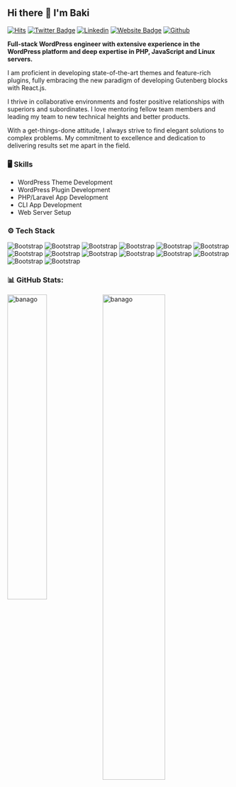 ## Hi there 👋 I'm Baki

[![Hits](https://hits.seeyoufarm.com/api/count/incr/badge.svg?url=https%3A%2F%2Fgithub.com%2Fbanago%2Fbanago&count_bg=%2379C83D&title_bg=%23555555&icon=&icon_color=%23E7E7E7&title=Profile+Views&edge_flat=false)](https://hits.seeyoufarm.com)
[![Twitter Badge](https://img.shields.io/badge/-Twitter-1da1f2?labelColor=1da1f2&logo=twitter&logoColor=white&link=https://twitter.com/banago)](https://twitter.com/banago)
[![Linkedin](https://img.shields.io/badge/-LinkedIn-blue?style=flat&logo=Linkedin&logoColor=white)](https://www.linkedin.com/in/banago/)
[![Website Badge](https://img.shields.io/badge/-Website-c14438?style=flat&logo=Google-Chrome&logoColor=white&link=https://wplancer.com/)](https://wplancer.com/)
[![Github](https://img.shields.io/github/followers/banago?label=Follow&style=social)](https://github.com/banago)

**Full-stack WordPress engineer with extensive experience in the WordPress platform and deep
expertise in PHP, JavaScript and Linux servers.**

I am proficient in developing state-of-the-art themes and feature-rich plugins, fully embracing the new paradigm of developing Gutenberg blocks with React.js.

I thrive in collaborative environments and foster positive relationships with superiors and subordinates. I love mentoring fellow team members and leading my team to new technical heights and better products.

With a get-things-done attitude, I always strive to find elegant solutions to complex problems. My commitment to excellence and dedication to delivering results set me apart in the field.

### 🖥 Skills

- WordPress Theme Development
- WordPress Plugin Development
- PHP/Laravel App Development
- CLI App Development
- Web Server Setup
  
### ⚙️ Tech Stack
![Bootstrap](https://img.shields.io/badge/-WordPress-05122A?style=flat&logo=WordPress&color=3b3b4e) ![Bootstrap](https://img.shields.io/badge/-PHP-05122A?style=flat&logo=PHP&color=3b3b4e) ![Bootstrap](https://img.shields.io/badge/-MySQL-05122A?style=flat&logo=MySQL&color=3b3b4e) ![Bootstrap](https://img.shields.io/badge/-SQLite-05122A?style=flat&logo=SQLite&color=3b3b4e) ![Bootstrap](https://img.shields.io/badge/-PostgreSQL-05122A?style=flat&logo=PostgreSQL&color=3b3b4e) ![Bootstrap](https://img.shields.io/badge/-HTML5-05122A?style=flat&logo=HTML5&color=3b3b4e) ![Bootstrap](https://img.shields.io/badge/-CSS3-05122A?style=flat&logo=CSS3&color=3b3b4e) ![Bootstrap](https://img.shields.io/badge/-JavaScript-05122A?style=flat&logo=JavaScript&color=3b3b4e) ![Bootstrap](https://img.shields.io/badge/-React.js-05122A?style=flat&logo=React.js&color=3b3b4e) ![Bootstrap](https://img.shields.io/badge/-Git-05122A?style=flat&logo=Git&color=3b3b4e) ![Bootstrap](https://img.shields.io/badge/-Apache-05122A?style=flat&logo=Apache&color=3b3b4e) ![Bootstrap](https://img.shields.io/badge/-Nginx-05122A?style=flat&logo=Nginx&color=3b3b4e) ![Bootstrap](https://img.shields.io/badge/-Docker-05122A?style=flat&logo=Docker&color=3b3b4e) ![Bootstrap](https://img.shields.io/badge/-Linux-05122A?style=flat&logo=Linux&color=3b3b4e)

### 📊 GitHub Stats:
<div>
  <img width="42%" align="left" src="https://github-readme-stats.vercel.app/api/top-langs?username=banago&show_icons=true&locale=en&layout=compact" alt="banago" />
  <img width="53%"  src="https://github-readme-stats.vercel.app/api?username=banago&hide_border=false&include_all_commits=false&count_private=false" alt="banago" />
</div>

